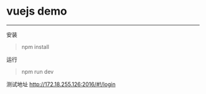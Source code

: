 # vuejs demo

------

安装

> npm install

运行
> npm run dev

测试地址
http://172.18.255.126:2016/#!/login
